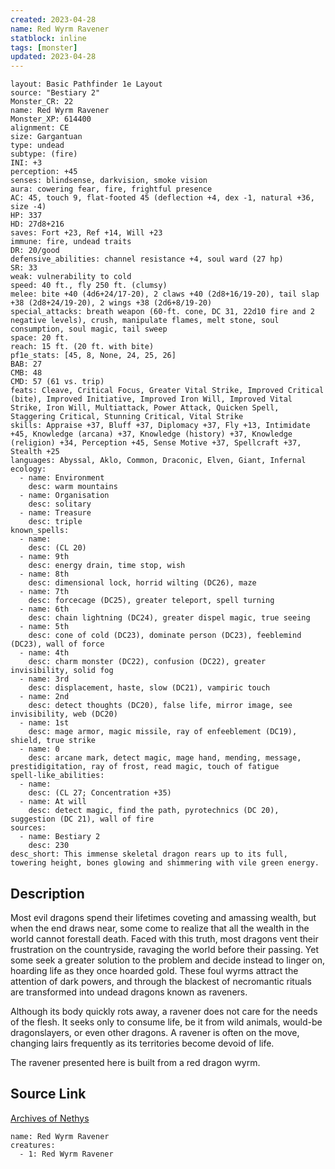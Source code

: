 ```yaml
---
created: 2023-04-28
name: Red Wyrm Ravener
statblock: inline
tags: [monster]
updated: 2023-04-28
---
```

```statblock
layout: Basic Pathfinder 1e Layout
source: "Bestiary 2"
Monster_CR: 22
name: Red Wyrm Ravener
Monster_XP: 614400
alignment: CE
size: Gargantuan
type: undead
subtype: (fire)
INI: +3
perception: +45
senses: blindsense, darkvision, smoke vision
aura: cowering fear, fire, frightful presence
AC: 45, touch 9, flat-footed 45 (deflection +4, dex -1, natural +36, size -4)
HP: 337
HD: 27d8+216
saves: Fort +23, Ref +14, Will +23
immune: fire, undead traits
DR: 20/good
defensive_abilities: channel resistance +4, soul ward (27 hp)
SR: 33
weak: vulnerability to cold
speed: 40 ft., fly 250 ft. (clumsy)
melee: bite +40 (4d6+24/17-20), 2 claws +40 (2d8+16/19-20), tail slap +38 (2d8+24/19-20), 2 wings +38 (2d6+8/19-20)
special_attacks: breath weapon (60-ft. cone, DC 31, 22d10 fire and 2 negative levels), crush, manipulate flames, melt stone, soul consumption, soul magic, tail sweep
space: 20 ft.
reach: 15 ft. (20 ft. with bite)
pf1e_stats: [45, 8, None, 24, 25, 26]
BAB: 27
CMB: 48
CMD: 57 (61 vs. trip)
feats: Cleave, Critical Focus, Greater Vital Strike, Improved Critical (bite), Improved Initiative, Improved Iron Will, Improved Vital Strike, Iron Will, Multiattack, Power Attack, Quicken Spell, Staggering Critical, Stunning Critical, Vital Strike
skills: Appraise +37, Bluff +37, Diplomacy +37, Fly +13, Intimidate +45, Knowledge (arcana) +37, Knowledge (history) +37, Knowledge (religion) +34, Perception +45, Sense Motive +37, Spellcraft +37, Stealth +25
languages: Abyssal, Aklo, Common, Draconic, Elven, Giant, Infernal
ecology:
  - name: Environment
    desc: warm mountains
  - name: Organisation
    desc: solitary
  - name: Treasure
    desc: triple
known_spells:
  - name:
    desc: (CL 20)
  - name: 9th
    desc: energy drain, time stop, wish
  - name: 8th
    desc: dimensional lock, horrid wilting (DC26), maze
  - name: 7th
    desc: forcecage (DC25), greater teleport, spell turning
  - name: 6th
    desc: chain lightning (DC24), greater dispel magic, true seeing
  - name: 5th
    desc: cone of cold (DC23), dominate person (DC23), feeblemind (DC23), wall of force
  - name: 4th
    desc: charm monster (DC22), confusion (DC22), greater invisibility, solid fog
  - name: 3rd
    desc: displacement, haste, slow (DC21), vampiric touch
  - name: 2nd
    desc: detect thoughts (DC20), false life, mirror image, see invisibility, web (DC20)
  - name: 1st
    desc: mage armor, magic missile, ray of enfeeblement (DC19), shield, true strike
  - name: 0
    desc: arcane mark, detect magic, mage hand, mending, message, prestidigitation, ray of frost, read magic, touch of fatigue
spell-like_abilities:
  - name:
    desc: (CL 27; Concentration +35)
  - name: At will
    desc: detect magic, find the path, pyrotechnics (DC 20), suggestion (DC 21), wall of fire
sources:
  - name: Bestiary 2
    desc: 230
desc_short: This immense skeletal dragon rears up to its full, towering height, bones glowing and shimmering with vile green energy.
```
## Description
Most evil dragons spend their lifetimes coveting and amassing wealth, but when the end draws near, some come to realize that all the wealth in the world cannot forestall death. Faced with this truth, most dragons vent their frustration on the countryside, ravaging the world before their passing. Yet some seek a greater solution to the problem and decide instead to linger on, hoarding life as they once hoarded gold. These foul wyrms attract the attention of dark powers, and through the blackest of necromantic rituals are transformed into undead dragons known as raveners.

Although its body quickly rots away, a ravener does not care for the needs of the flesh. It seeks only to consume life, be it from wild animals, would-be dragonslayers, or even other dragons. A ravener is often on the move, changing lairs frequently as its territories become devoid of life.

The ravener presented here is built from a red dragon wyrm.
## Source Link
[Archives of Nethys](https://aonprd.com/MonsterDisplay.aspx?ItemName=Red%20Wyrm%20Ravener)
```encounter-table
name: Red Wyrm Ravener
creatures:
  - 1: Red Wyrm Ravener
```
